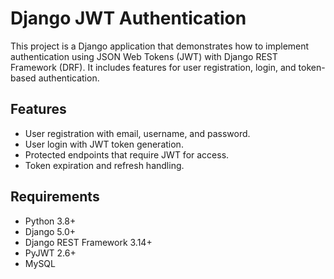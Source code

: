 # Django JWT Authentication

This project is a Django application that demonstrates how to implement authentication using JSON Web Tokens (JWT) with Django REST Framework (DRF). It includes features for user registration, login, and token-based authentication.

## Features

- User registration with email, username, and password.
- User login with JWT token generation.
- Protected endpoints that require JWT for access.
- Token expiration and refresh handling.

## Requirements

- Python 3.8+
- Django 5.0+
- Django REST Framework 3.14+
- PyJWT 2.6+
- MySQL
